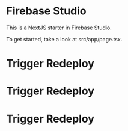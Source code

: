 # Firebase Studio

This is a NextJS starter in Firebase Studio.

To get started, take a look at src/app/page.tsx.

# Trigger Redeploy

# Trigger Redeploy

# Trigger Redeploy
